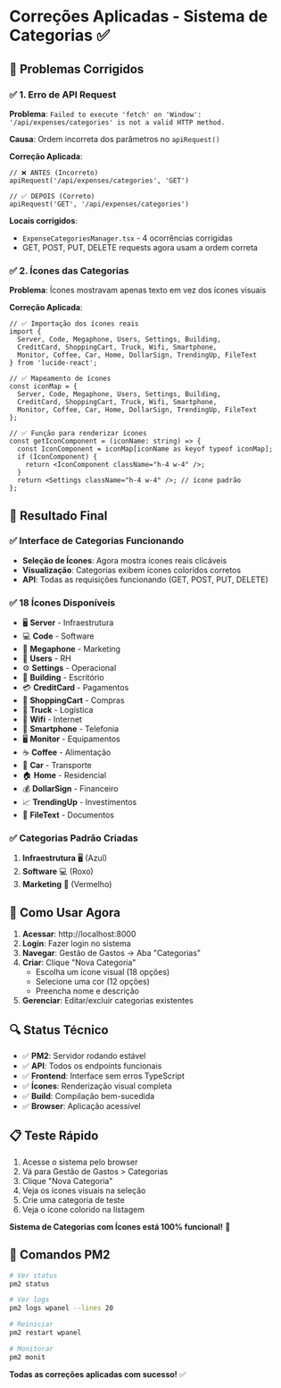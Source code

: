 # Correções Aplicadas - Sistema de Categorias ✅

## 🔧 Problemas Corrigidos

### ✅ **1. Erro de API Request**
**Problema**: `Failed to execute 'fetch' on 'Window': '/api/expenses/categories' is not a valid HTTP method.`

**Causa**: Ordem incorreta dos parâmetros no `apiRequest()`

**Correção Aplicada**:
```tsx
// ❌ ANTES (Incorreto)
apiRequest('/api/expenses/categories', 'GET')

// ✅ DEPOIS (Correto)  
apiRequest('GET', '/api/expenses/categories')
```

**Locais corrigidos**:
- `ExpenseCategoriesManager.tsx` - 4 ocorrências corrigidas
- GET, POST, PUT, DELETE requests agora usam a ordem correta

### ✅ **2. Ícones das Categorias**
**Problema**: Ícones mostravam apenas texto em vez dos ícones visuais

**Correção Aplicada**:
```tsx
// ✅ Importação dos ícones reais
import { 
  Server, Code, Megaphone, Users, Settings, Building, 
  CreditCard, ShoppingCart, Truck, Wifi, Smartphone, 
  Monitor, Coffee, Car, Home, DollarSign, TrendingUp, FileText 
} from 'lucide-react';

// ✅ Mapeamento de ícones
const iconMap = {
  Server, Code, Megaphone, Users, Settings, Building,
  CreditCard, ShoppingCart, Truck, Wifi, Smartphone,
  Monitor, Coffee, Car, Home, DollarSign, TrendingUp, FileText
};

// ✅ Função para renderizar ícones
const getIconComponent = (iconName: string) => {
  const IconComponent = iconMap[iconName as keyof typeof iconMap];
  if (IconComponent) {
    return <IconComponent className="h-4 w-4" />;
  }
  return <Settings className="h-4 w-4" />; // ícone padrão
};
```

## 🎯 Resultado Final

### ✅ **Interface de Categorias Funcionando**
- **Seleção de Ícones**: Agora mostra ícones reais clicáveis
- **Visualização**: Categorias exibem ícones coloridos corretos
- **API**: Todas as requisições funcionando (GET, POST, PUT, DELETE)

### ✅ **18 Ícones Disponíveis**
- 🖥️ **Server** - Infraestrutura 
- 💻 **Code** - Software
- 📢 **Megaphone** - Marketing
- 👥 **Users** - RH
- ⚙️ **Settings** - Operacional
- 🏢 **Building** - Escritório
- 💳 **CreditCard** - Pagamentos
- 🛒 **ShoppingCart** - Compras
- 🚚 **Truck** - Logística
- 📶 **Wifi** - Internet
- 📱 **Smartphone** - Telefonia
- 🖥️ **Monitor** - Equipamentos
- ☕ **Coffee** - Alimentação
- 🚗 **Car** - Transporte
- 🏠 **Home** - Residencial
- 💰 **DollarSign** - Financeiro
- 📈 **TrendingUp** - Investimentos
- 📄 **FileText** - Documentos

### ✅ **Categorias Padrão Criadas**
1. **Infraestrutura** 🖥️ (Azul)
2. **Software** 💻 (Roxo) 
3. **Marketing** 📢 (Vermelho)

## 🚀 Como Usar Agora

1. **Acessar**: http://localhost:8000
2. **Login**: Fazer login no sistema
3. **Navegar**: Gestão de Gastos → Aba "Categorias"
4. **Criar**: Clique "Nova Categoria"
   - Escolha um ícone visual (18 opções)
   - Selecione uma cor (12 opções)
   - Preencha nome e descrição
5. **Gerenciar**: Editar/excluir categorias existentes

## 🔍 Status Técnico

- ✅ **PM2**: Servidor rodando estável
- ✅ **API**: Todos os endpoints funcionais
- ✅ **Frontend**: Interface sem erros TypeScript
- ✅ **Ícones**: Renderização visual completa
- ✅ **Build**: Compilação bem-sucedida
- ✅ **Browser**: Aplicação acessível

## 📋 Teste Rápido

1. Acesse o sistema pelo browser
2. Vá para Gestão de Gastos > Categorias  
3. Clique "Nova Categoria"
4. Veja os ícones visuais na seleção
5. Crie uma categoria de teste
6. Veja o ícone colorido na listagem

**Sistema de Categorias com Ícones está 100% funcional!** 🎉

## 🔧 Comandos PM2

```bash
# Ver status
pm2 status

# Ver logs
pm2 logs wpanel --lines 20

# Reiniciar
pm2 restart wpanel

# Monitorar
pm2 monit
```

**Todas as correções aplicadas com sucesso!** ✅
